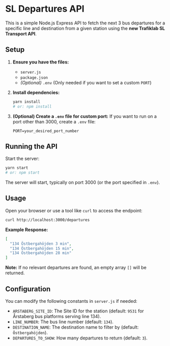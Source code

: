 # SL Departures API

This is a simple Node.js Express API to fetch the next 3 bus departures for a specific line and destination from a given station using the **new Trafiklab SL Transport API**.

## Setup

1.  **Ensure you have the files:**
    *   `server.js`
    *   `package.json`
    *   *(Optional)* `.env` (Only needed if you want to set a custom `PORT`)

2.  **Install dependencies:**
    ```bash
    yarn install
    # or: npm install
    ```

3.  **(Optional) Create a `.env` file for custom port:**
    If you want to run on a port other than 3000, create a `.env` file:
    ```
    PORT=your_desired_port_number
    ```

## Running the API

Start the server:

```bash
yarn start
# or: npm start
```

The server will start, typically on port 3000 (or the port specified in `.env`).

## Usage

Open your browser or use a tool like `curl` to access the endpoint:

```bash
curl http://localhost:3000/departures
```

**Example Response:**

```json
[
  "134 Östbergahöjden 3 min",
  "134 Östbergahöjden 15 min",
  "134 Östbergahöjden 28 min"
]
```

**Note:** If no relevant departures are found, an empty array `[]` will be returned.

## Configuration

You can modify the following constants in `server.js` if needed:

*   `ARSTABERG_SITE_ID`: The Site ID for the station (default: `9531` for Årstaberg bus platforms serving line 134).
*   `LINE_NUMBER`: The bus line number (default: `134`).
*   `DESTINATION_NAME`: The destination name to filter by (default: `Östbergahöjden`).
*   `DEPARTURES_TO_SHOW`: How many departures to return (default: `3`). 